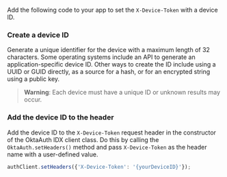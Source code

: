 Add the following code to your app to set the `X-Device-Token` with a device ID.

### Create a device ID

Generate a unique identifier for the device with a maximum length of 32 characters. Some operating systems include an API to generate an application-specific device ID. Other ways to create the ID include using a UUID or GUID directly, as a source for a hash, or for an encrypted string using a public key.

> **Warning**: Each device must have a unique ID or unknown results may occur.

### Add the device ID to the header

Add the device ID to the `X-Device-Token` request header in the constructor of the OktaAuth IDX client class. Do this by calling the `OktaAuth.setHeaders()` method and pass `X-Device-Token` as the header name with a user-defined value.

```javascript
authClient.setHeaders({'X-Device-Token': '{yourDeviceID}'});
```
